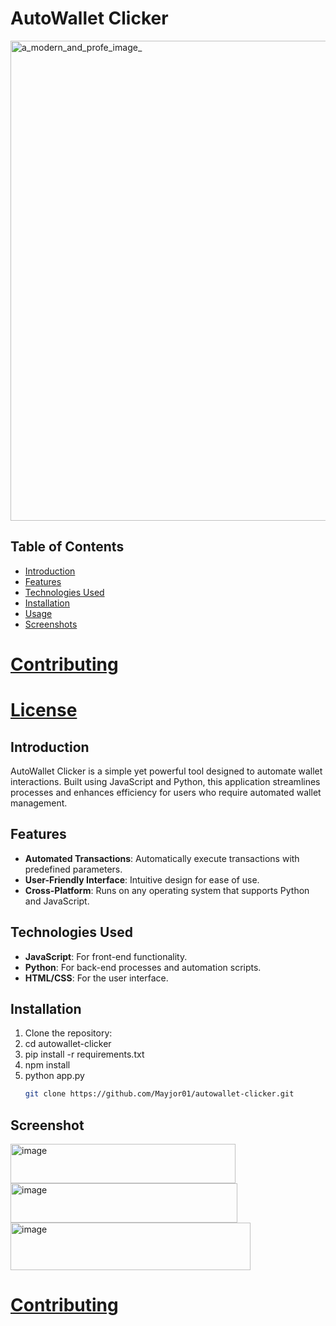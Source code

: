 # AutoWallet Clicker

<img width="1024" height="768" alt="a_modern_and_profe_image_" src="https://github.com/user-attachments/assets/658cf469-265d-42bb-b653-ed2c171506f4" />


## Table of Contents
- [Introduction](#introduction)
- [Features](#features)
- [Technologies Used](#technologies-used)
- [Installation](#installation)
- [Usage](#usage)
- [Screenshots](#screenshots)
# [Contributing](#contributing)
# [License](#license)

## Introduction
AutoWallet Clicker is a simple yet powerful tool designed to automate wallet interactions. Built using JavaScript and Python, this application streamlines processes and enhances efficiency for users who require automated wallet management.

## Features
- **Automated Transactions**: Automatically execute transactions with predefined parameters.
- **User-Friendly Interface**: Intuitive design for ease of use.
- **Cross-Platform**: Runs on any operating system that supports Python and JavaScript.

## Technologies Used
- **JavaScript**: For front-end functionality.
- **Python**: For back-end processes and automation scripts.
- **HTML/CSS**: For the user interface.

## Installation
1. Clone the repository:
2. cd autowallet-clicker
3. pip install -r requirements.txt
4. npm install
5. python app.py
   ```bash
   git clone https://github.com/Mayjor01/autowallet-clicker.git
   
## Screenshot
<img width="360" height="63" alt="image" src="https://github.com/user-attachments/assets/7fef40f9-f946-4e5b-9338-a68231909156" />
<img width="363" height="63" alt="image" src="https://github.com/user-attachments/assets/6bef25b8-4d2d-4f70-b590-1dc245efa535" />
<img width="384" height="76" alt="image" src="https://github.com/user-attachments/assets/ab4737a2-7275-4ebd-a194-2653f4d7dbb3" />

# [Contributing](#contributing)




